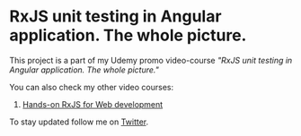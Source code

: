 # RxJS unit testing in Angular application. The whole picture.

This project is a part of my Udemy promo video-course *"RxJS unit testing in Angular application. The whole picture."* 

You can also check my other video courses:
1. [Hands-on RxJS for Web development](https://udemy.com/hands-on-rxjs-for-web-development/)

To stay updated follow me on [Twitter](https://twitter.com/El_Extremal).
